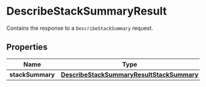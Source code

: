 

# DescribeStackSummaryResult

Contains the response to a <code>DescribeStackSummary</code> request.

## Properties

| Name | Type | Description | Notes |
|------------ | ------------- | ------------- | -------------|
|**stackSummary** | [**DescribeStackSummaryResultStackSummary**](DescribeStackSummaryResultStackSummary.md) |  |  [optional] |



